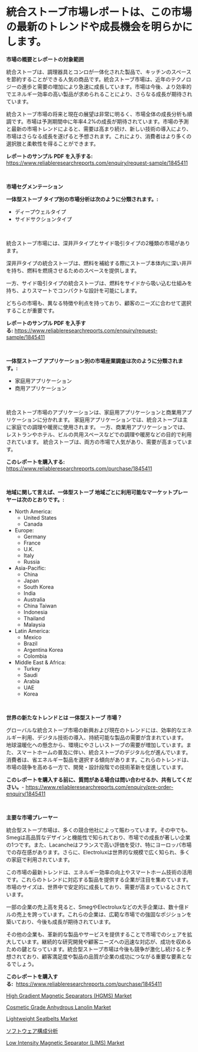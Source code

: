 <p><h1>統合ストーブ市場レポートは、この市場の最新のトレンドや成長機会を明らかにします。</h1></p><p><strong>市場の概要とレポートの対象範囲</strong></p>
<p><p>統合ストーブは、調理器具とコンロが一体化された製品で、キッチンのスペースを節約することができる人気の商品です。統合ストーブ市場は、近年のテクノロジーの進歩と需要の増加により急速に成長しています。市場は今後、より効率的でエネルギー効率の高い製品が求められることにより、さらなる成長が期待されています。</p><p>統合ストーブ市場の将来と現在の展望は非常に明るく、市場全体の成長分析も順調です。市場は予測期間中に年率4.2%の成長が期待されています。市場の予測と最新の市場トレンドによると、需要は高まり続け、新しい技術の導入により、市場はさらなる成長を遂げると予想されます。これにより、消費者はより多くの選択肢と柔軟性を得ることができます。</p></p>
<p><strong>レポートのサンプル PDF を入手する:</strong> <a href="https://www.reliableresearchreports.com/enquiry/request-sample/1845411">https://www.reliableresearchreports.com/enquiry/request-sample/1845411</a></p>
<p>&nbsp;</p>
<p><strong>市場セグメンテーション</strong></p>
<p><strong>一体型ストーブ タイプ別の市場分析は次のように分類されます。:</strong></p>
<p><ul><li>ディープウェルタイプ</li><li>サイドサクションタイプ</li></ul></p>
<p>&nbsp;</p>
<p><p>統合ストーブ市場には、深井戸タイプとサイド吸引タイプの2種類の市場があります。 </p><p>深井戸タイプの統合ストーブは、燃料を補給する際にストーブ本体内に深い井戸を持ち、燃料を燃焼させるためのスペースを提供します。 </p><p>一方、サイド吸引タイプの統合ストーブは、燃料をサイドから吸い込む仕組みを持ち、よりスマートでコンパクトな設計を可能にします。 </p><p>どちらの市場も、異なる特徴や利点を持っており、顧客のニーズに合わせて選択することが重要です。</p></p>
<p><strong>レポートのサンプル PDF を入手する:</strong>&nbsp;<a href="https://www.reliableresearchreports.com/enquiry/request-sample/1845411">https://www.reliableresearchreports.com/enquiry/request-sample/1845411</a></p>
<p>&nbsp;</p>
<p><strong> 一体型ストーブ アプリケーション別の市場産業調査は次のように分類されます。:</strong></p>
<p><ul><li>家庭用アプリケーション</li><li>商用アプリケーション</li></ul></p>
<p>&nbsp;</p>
<p><p>統合ストーブ市場のアプリケーションは、家庭用アプリケーションと商業用アプリケーションに分かれます。 家庭用アプリケーションでは、統合ストーブは主に家庭での調理や暖房に使用されます。 一方、商業用アプリケーションでは、レストランやホテル、ビルの共用スペースなどでの調理や暖房などの目的で利用されています。 統合ストーブは、両方の市場で人気があり、需要が高まっています。</p></p>
<p><strong>このレポートを購入する:</strong>&nbsp; <a href="https://www.reliableresearchreports.com/purchase/1845411">https://www.reliableresearchreports.com/purchase/1845411</a></p>
<p>&nbsp;</p>
<p><strong>地域に関して言えば、一体型ストーブ 地域ごとに利用可能なマーケットプレーヤーは次のとおりです。:</strong></p>
<p><ul>
    <li>
        North America:
        <ul>
            <li>United States</li>
            <li>Canada</li>
        </ul>
    </li>
    <li>
        Europe:
        <ul>
            <li>Germany</li>
            <li>France</li>
            <li>U.K.</li>
            <li>Italy</li>
            <li>Russia</li>
        </ul>
    </li>
    <li>
        Asia-Pacific:
        <ul>
            <li>China</li>
            <li>Japan</li>
            <li>South Korea</li>
            <li>India</li>
            <li>Australia</li>
            <li>China Taiwan</li>
            <li>Indonesia</li>
            <li>Thailand</li>
            <li>Malaysia</li>
        </ul>
    </li>
    <li>
        Latin America:
        <ul>
            <li>Mexico</li>
            <li>Brazil</li>
            <li>Argentina Korea</li>
            <li>Colombia</li>
        </ul>
    </li>
    <li>
        Middle East & Africa:
        <ul>
            <li>Turkey</li>
            <li>Saudi</li>
            <li>Arabia</li>
            <li>UAE</li>
            <li>Korea</li>
        </ul>
    </li>
    </ul></p>
<p>&nbsp;</p>
<p><strong>世界の新たなトレンドとは 一体型ストーブ 市場？</strong></p>
<p><p>グローバルな統合ストーブ市場の新興および現在のトレンドには、効率的なエネルギー利用、デジタル技術の導入、持続可能な製品の需要が含まれています。 地球温暖化への懸念から、環境にやさしいストーブの需要が増加しています。また、スマートホームの普及に伴い、統合ストーブのデジタル化が進んでいます。消費者は、省エネルギー製品を選択する傾向があります。これらのトレンドは、市場の競争を高める一方で、開発・設計段階での技術革新を促進しています。</p></p>
<p><strong>このレポートを購入する前に、質問がある場合は問い合わせるか、共有してください。</strong>- <a href="https://www.reliableresearchreports.com/enquiry/pre-order-enquiry/1845411">https://www.reliableresearchreports.com/enquiry/pre-order-enquiry/1845411</a></p>
<p>&nbsp;</p>
<p><strong>主要な市場プレーヤー</strong></p>
<p><p>統合型ストーブ市場は、多くの競合他社によって賑わっています。その中でも、Smegは高品質なデザインと機能性で知られており、市場での成長が著しい企業の1つです。また、Lacancheはフランスで高い評価を受け、特にヨーロッパ市場での存在感があります。さらに、Electroluxは世界的な規模で広く知られ、多くの家庭で利用されています。</p><p>この市場の最新トレンドは、エネルギー効率の向上やスマートホーム技術の活用です。これらのトレンドに対応する製品を提供する企業が注目を集めています。市場のサイズは、世界中で安定的に成長しており、需要が高まっているとされています。</p><p>一部の企業の売上高を見ると、SmegやElectroluxなどの大手企業は、数十億ドルの売上を誇っています。これらの企業は、広範な市場での強固なポジションを築いており、今後も成長が期待されています。</p><p>その他の企業も、革新的な製品やサービスを提供することで市場でのシェアを拡大しています。継続的な研究開発や顧客ニーズへの迅速な対応が、成功を収めるための鍵となっています。統合型ストーブ市場は今後も競争が激化し続けると予想されており、顧客満足度や製品の品質が企業の成功につながる重要な要素となるでしょう。</p></p>
<p><strong>このレポートを購入する:</strong>&nbsp;&nbsp;<a href="https://www.reliableresearchreports.com/purchase/1845411">https://www.reliableresearchreports.com/purchase/1845411</a></p>
<p><p><a href="https://artistic-helicopter-ca9.notion.site/High-Gradient-Magnetic-Separators-HGMS-Market-Provides-Detailed-Segmentation-of-this-Market-based--354655233ba446cf899996286803a4a9">High Gradient Magnetic Separators (HGMS) Market</a></p><p><a href="https://github.com/lubmix/Market-Research-Report-List-1/blob/main/cosmetic-grade-anhydrous-lanolin-market.md">Cosmetic Grade Anhydrous Lanolin Market</a></p><p><a href="https://view.publitas.com/reportprime-1/global-lightweight-seatbelts-market-size-and-market-trends-insights-and-projections-from-2024-to-2031/">Lightweight Seatbelts Market</a></p><p><a href="https://medium.com/@luispacocha/%E3%83%87%E3%82%B3%E3%83%BC%E3%83%87%E3%82%A3%E3%83%B3%E3%82%B0%E3%82%BD%E3%83%95%E3%83%88%E3%82%A6%E3%82%A7%E3%82%A2%E3%82%B3%E3%83%B3%E3%83%9D%E3%82%B8%E3%82%B7%E3%83%A7%E3%83%B3%E5%88%86%E6%9E%90%E5%B8%82%E5%A0%B4%E3%81%AE%E6%8C%87%E6%A8%99-%E5%B8%82%E5%A0%B4%E3%82%B7%E3%82%A7%E3%82%A2-%E3%83%88%E3%83%AC%E3%83%B3%E3%83%89-%E3%81%8A%E3%82%88%E3%81%B3%E6%88%90%E9%95%B7%E3%83%91%E3%82%BF%E3%83%BC%E3%83%B3-d941382a99d8">ソフトウェア構成分析</a></p><p><a href="https://valiant-lunge-8fe.notion.site/Low-Intensity-Magnetic-Separator-LIMS-Market-Size-and-Examines-its-Market-Scope-with-a-Primary-F-6c48d7bbad684c618788e4be7a97da60">Low Intensity Magnetic Separator (LIMS) Market</a></p></p>